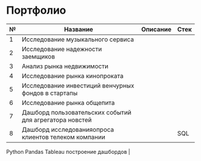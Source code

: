 # Портфолио



| № | Название | Описание  | Стек  | 
|---|---|---|---|
| 1 | Исследование музыкального сервиса  |   |   |   
| 2 | Исследование надежности заемщиков  |   |   |  
| 3 | Анализ рынка недвижимости  |   |   |   
| 4 | Исследование рынка кинопроката  |   |   |   
| 5 | Исследование инвестиций венчурных фондов в стартапы  |   |   |  
| 6 | Исследование рынка общепита |   |   |   
| 7 | Дашборд пользовательских событий для агрегатора новстей  |   |   |  
| 8 | Дашборд исследованияопроса клиентов телеком компании |   |  SQL
Python
Pandas
Tableau
построение дашбордов |   
